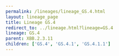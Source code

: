 ```yaml
---
permalink: /lineages/lineage_GS.4.html
layout: lineage_page
title: Lineage GS.4
redirect_to: ../lineage.html?lineage=GS.4
lineage: GS.4
parent: XBB.2.3.11
children: ['GS.4', 'GS.4.1', 'GS.4.1.1']
---
```

